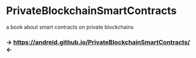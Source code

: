 # PrivateBlockchainSmartContracts
a book about smart contracts on private blockchains

### -> https://andreid.github.io/PrivateBlockchainSmartContracts/ <-
